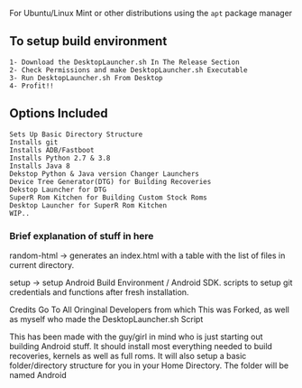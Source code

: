 For Ubuntu/Linux Mint or other distributions using the `apt` package manager

## To setup build environment
```
1- Download the DesktopLauncher.sh In The Release Section
2- Check Permissions and make DesktopLauncher.sh Executable
3- Run DesktopLauncher.sh From Desktop
4- Profit!!
```

## Options Included 
```
Sets Up Basic Directory Structure
Installs git
Installs ADB/Fastboot
Installs Python 2.7 & 3.8
Installs Java 8
Dekstop Python & Java version Changer Launchers
Device Tree Generator(DTG) for Building Recoveries
Dekstop Launcher for DTG
SuperR Rom Kitchen for Building Custom Stock Roms
Desktop Launcher for SuperR Rom Kitchen
WIP..
```

### Brief explanation of stuff in here

random-html -> generates an index.html with a table with the list of files in current directory.

setup -> setup Android Build Environment / Android SDK. scripts to setup git credentials and functions after fresh installation.

Credits Go To All Oringinal Developers from which This was Forked, as well as myself who made the DesktopLauncher.sh Script

This has been made with the guy/girl in mind who is just starting out building Android stuff.  It should install most everything needed to build recoveries, kernels as well as full roms.  It will also setup a basic folder/directory structure for you in your Home Directory.  The folder will be named Android
